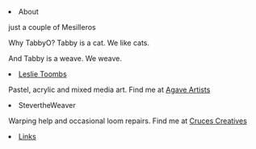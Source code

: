 


<p><li>About</li></p>

<p>just a couple of Mesilleros</p>
<p>Why TabbyO? Tabby is a cat. We like cats.</p>
<p>And Tabby is a weave. We weave. </p>

<p><li> <a href="https://LeslieToombs.com">Leslie Toombs</a></li></p>

<p>Pastel, acrylic and mixed media art. Find me at <a href="https://agaveartists.com">Agave Artists</a>
  
</p>
<li>StevertheWeaver</li></p>


<p>Warping help and occasional loom repairs. Find me at <a href="https://CrucesCreatives.org">Cruces Creatives</a>
</p>

<p><li><a href="https://tabbyo.com/links.html">Links</a></li>
  
</p>
